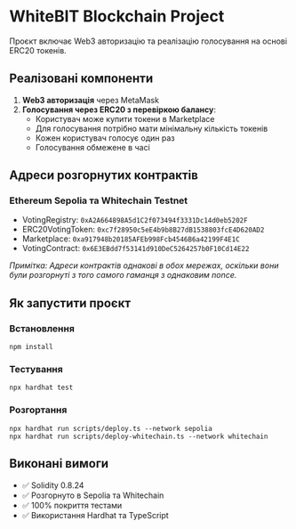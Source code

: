 # WhiteBIT Blockchain Project

Проєкт включає Web3 авторизацію та реалізацію голосування на основі ERC20 токенів.

## Реалізовані компоненти

1. **Web3 авторизація** через MetaMask
2. **Голосування через ERC20 з перевіркою балансу**:
   - Користувач може купити токени в Marketplace
   - Для голосування потрібно мати мінімальну кількість токенів
   - Кожен користувач голосує один раз
   - Голосування обмежене в часі

## Адреси розгорнутих контрактів

### Ethereum Sepolia та Whitechain Testnet
- VotingRegistry: `0xA2A664898A5d1C2f073494f3331Dc14d0eb5202F`
- ERC20VotingToken: `0xc7f28950c5eE4b9b8B27dB1538803fcE4D620AD2`
- Marketplace: `0xa917948b20185AFEb998Fcb4546B6a42199F4E1C`
- VotingContract: `0x6E3EBdd7f53141d910DeC5264257b0F10Cd14E22`

*Примітка: Адреси контрактів однакові в обох мережах, оскільки вони були розгорнуті з того самого гаманця з однаковим nonce.*

## Як запустити проєкт

### Встановлення
```
npm install
```

### Тестування
```
npx hardhat test
```

### Розгортання
```
npx hardhat run scripts/deploy.ts --network sepolia
npx hardhat run scripts/deploy-whitechain.ts --network whitechain
```

## Виконані вимоги
- ✅ Solidity 0.8.24
- ✅ Розгорнуто в Sepolia та Whitechain
- ✅ 100% покриття тестами
- ✅ Використання Hardhat та TypeScript